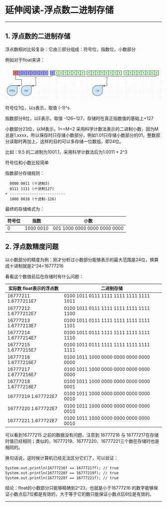 # 延伸阅读-浮点数二进制存储

---

## 1. 浮点数的二进制存储

浮点数相对比较复杂：它由三部分组成：符号位，指数位，小数部分

例如对于float来讲：

![](/chapter_last/2.png)

符号位1位，以s表示，取值 \(-1\)^s

指数部分8位，以E表示，取值 -126~127，存储时在真正指数值的基础上+127

小数部分23位，以M表示，1&lt;=M&lt;2 采用科学计数法表示的二进制小数，因为M总是1.xxxx，所以保存时只存储小数部分，例如1.01只存储小数部分的01，整数部分读取时再加上，这样的目的可以多存储一位数组，即24位。

比如：9.5 的二进制为1001.1，采用科学计数法后为1.0011 \* 2^3

符号位和小数比较简单

指数部分存储规则：

```
  0000 0011 (十进制3)
  0111 1111 (十进制127)
+ -------------------------
  1000 0010 (十进制-126)
```

最终的存储格式为：

| 符号位 | 指数 | 小数 |
| --- | --- | --- |
| 0 | 1000 0010 | 001 1000 0000 0000 0000 0000 |

## 2. 浮点数精度问题

以小数部分的精度为例：刚才分析过小数部分能够表示的最大范围是24位，换算成十进制就是2^24=16777216

看看这个数值前后在存储时有什么问题：

| 实际数	float表示的浮点数 | 二进制存储 |
| --- | --- |
|16777211	1.6777211E7|	0100 1011 0111 1111 1111 1111 1111 1011 |
|16777212	1.6777212E7|	0100 1011 0111 1111 1111 1111 1111 1100 |
|16777213	1.6777213E7|	0100 1011 0111 1111 1111 1111 1111 1101 |
|16777214	1.6777214E7|	0100 1011 0111 1111 1111 1111 1111 1110 |
|16777215	1.6777215E7|	0100 1011 0111 1111 1111 1111 1111 1111 |
|16777216	1.6777216E7|	0100 1011 1000 0000 0000 0000 0000 0000 |
|16777217	1.6777216E7|	0100 1011 1000 0000 0000 0000 0000 0000 |
|16777218	1.6777218E7|	0100 1011 1000 0000 0000 0000 0000 0001 |
|16777219	1.677722E7|	0100 1011 1000 0000 0000 0000 0000 0010 |
|16777220	1.677722E7|	0100 1011 1000 0000 0000 0000 0000 0010 |
|16777221	1.677722E7|	0100 1011 1000 0000 0000 0000 0000 0010 |

可以看到16777215 之前的数据没有问题，注意到 16777216 与 16777217在存储时值已经相同；类似的，16777219、16777220、16777221三个数在存储时也是相同的。

换句话说，这时候计算机已经无法区分它们了，可以验证：

```
System.out.println(16777216f == 16777217f); // true
System.out.println(16777220f == 16777219f); // true
System.out.println(16777220f == 16777221f); // true
```

结论：float的小数部分只能够精确到2^23，也就是小于16777216 的数字能够保证小数点后7位都是有效的，大于等于它的数只能保证小数点后6位是有效的。

---



